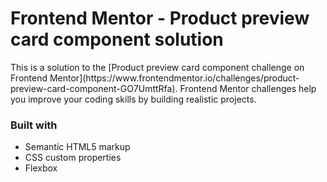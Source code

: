 <img src="">

<h1 aligntext="center">Frontend Mentor - Product preview card component solution</h1>

<p aligntext="center">This is a solution to the [Product preview card component challenge on Frontend Mentor](https://www.frontendmentor.io/challenges/product-preview-card-component-GO7UmttRfa). Frontend Mentor challenges help you improve your coding skills by building realistic projects.</p>

### Built with

- Semantic HTML5 markup
- CSS custom properties
- Flexbox
